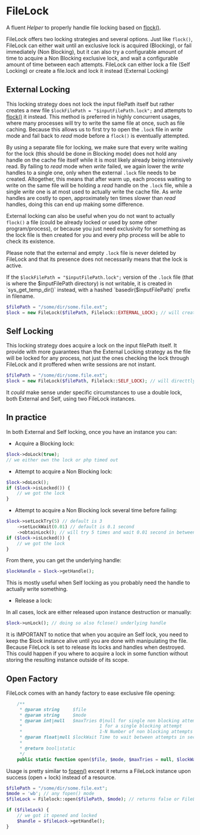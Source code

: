 # FileLock

A fluent _Helper_ to properly handle file locking based on [flock()](https://php.net/flock).

FileLock offers two locking strategies and several options.
Just like `flock()`, FileLock can either wait until an exclusive lock is acquired (Blocking), or fail immediately (Non Blocking), but it can also try a configurable amount of time to acquire a Non Blocking exclusive lock, and wait a configurable amount of time between each attempts. FileLock can either lock a file (Self Locking) or create a file.lock and lock it instead (External Locking)

## External Locking

This locking strategy does not lock the input filePath itself but rather creates a new file `$lockFilePath = "$inputFilePath.lock";` and attempts to [flock()](https://php.net/flock) it instead.
This method is preferred in highly concurrent usages, where many processes will try to write the same file at once, such as file caching. Because this allows us to first try to open the `.lock` file in _write_ mode and fail back to _read_ mode before a `flock()` is eventually attempted. 

By using a separate file for locking, we make sure that every write waiting for the lock (this should be done in Blocking mode) does not hold any handle on the cache file itself while it is most likely already being intensively read. By failing to _read_ mode when _write_ failed, we again lower the _write_ handles to a single one, only when the external `.lock` file needs to be created. Altogether, this means that after warm up, each process waiting to write on the same file will be holding a _read_ handle on the `.lock` file, while a single _write_ one is at most used to actually write the cache file. As _write_ handles are costly to open, approximately ten times slower than _read_ handles, doing this can end up making some difference.

External locking can also be useful when you do not want to actually `flock()` a file (could be already locked or used by some other program/process), or because you just need exclusivity for something as the lock file is then created for you and every php process will be able to check its existence.

Please note that the external and empty `.lock` file is never deleted by FileLock and that its presence does not necessarily means that the lock is active.

If the `$lockFilePath = "$inputFilePath.lock";`  version of the `.lock` file (that is where the $inputFilePath directory) is not writable, it is created in `sys_get_temp_dir()` instead, with a hashed `basedir($inputFilePath)` prefix in filename.

```php
$filePath = "/some/dir/some.file.ext";
$lock = new FileLock($filePath, Filelock::EXTERNAL_LOCK); // will create /some/dir/some/file.ext.lock or /tmp/sha1(/some/dir/some)_file.ext.lock
```

## Self Locking

This locking strategy does acquire a lock on the input filePath itself. It provide with more guarantees than the External Locking strategy as the file will be locked for any process, not just the ones checking the lock through FileLock and it proffered when write sessions are not instant.

```php
$filePath = "/some/dir/some.file.ext";
$lock = new FileLock($filePath, Filelock::SELF_LOCK); // will directtly flock() /some/dir/some/file.ext
```

It _could_ make sense under specific circumstances to use a double lock, both External and Self, using two FileLock instances.

## In practice

In both External and Self locking, once you have an instance you can:

- Acquire a Blocking lock:

```php
$lock->doLock(true);
// we either own the lock or php timed out
```

- Attempt to acquire a Non Blocking lock:

```php
$lock->doLock();
if ($lock->isLocked()) {
    // we got the lock
}
```

- Attempt to acquire a Non Blocking lock several time before failing:

```php
$lock->setLockTry(5) // default is 3
    ->setLockWait(0.01) // default is 0.1 second
    ->obtainLock(); // will try 5 times and wait 0.01 second in between
if ($lock->isLocked()) {
    // we got the lock
}
```

From there, you can get the underlying handle:

```php
$lockHandle = $lock->getHandle();
```

This is mostly useful when Self locking as you probably need the handle to actually write something.

- Release a lock:

In all cases, lock are either released upon instance destruction or manually:

```php
$lock->unLock(); // doing so also fclose() underlying handle
```

It is IMPORTANT to notice that when you acquire an Self lock, you need to keep the $lock instance alive until you are done with manipulating the file. Because FileLock is set to release its locks and handles when destroyed. This could happen if you where to acquire a lock in some function without storing the resulting instance outside of its scope.

## Open Factory

FileLock comes with an handy factory to ease exclusive file opening:

```php
    /**
     * @param string     $file
     * @param string     $mode
     * @param int|null   $maxTries 0|null for single non blocking attempt
     *                             1 for a single blocking attempt
     *                             1-N Number of non blocking attempts
     * @param float|null $lockWait Time to wait between attempts in second
     *
     * @return bool|static
     */
    public static function open($file, $mode, $maxTries = null, $lockWait = null)
```

Usage is pretty similar to [fopen()](https://php.net/fopen) except it returns a FileLock instance upon success (open + lock) instead of a resource.

```php
$filePath = "/some/dir/some.file.ext";
$mode = 'wb'; // any fopen() mode
$fileLock = Filelock::open($filePath, $mode); // returns false or FileLock instance

if ($fileLock) {
	// we got it opened and locked
	$handle = $fileLock->getHandle();
}
```

